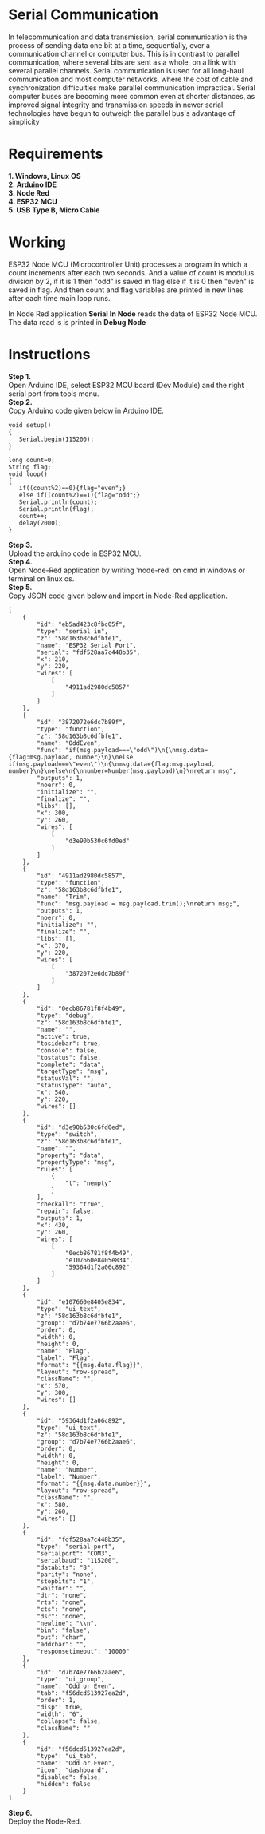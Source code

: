 # Serial Communication

In telecommunication and data transmission, serial communication is the process of sending data one bit at a time, sequentially, over a communication channel or computer bus. This is in contrast to parallel communication, where several bits are sent as a whole, on a link with several parallel channels. Serial communication is used for all long-haul communication and most computer networks, where the cost of cable and synchronization difficulties make parallel communication impractical. Serial computer buses are becoming more common even at shorter distances, as improved signal integrity and transmission speeds in newer serial technologies have begun to outweigh the parallel bus's advantage of simplicity </div>

# Requirements

**1. Windows, Linux OS** </br>
**2. Arduino IDE** </br>
**3. Node Red** </br>
**4. ESP32 MCU** </br>
**5. USB Type B, Micro Cable** </br>

# Working

ESP32 Node MCU (Microcontroller Unit) processes a program in which a count increments after each two seconds. And a value of count is modulus division by 2, if it is 1 then "odd" is saved in flag else if it is 0 then "even" is saved in flag. And then count and flag variables are printed in new lines after each time main loop runs.

In Node Red application **Serial In Node** reads the data of ESP32 Node MCU. The data read is is printed in **Debug Node** 

# Instructions

**Step 1.** </br>
Open Arduino IDE, select ESP32 MCU board (Dev Module) and the right serial port from tools menu. </br>
**Step 2.** </br>
Copy Arduino code given below in Arduino IDE. </br>
```
void setup() 
{
   Serial.begin(115200);
}

long count=0;
String flag;
void loop() 
{
   if((count%2)==0){flag="even";}
   else if((count%2)==1){flag="odd";}
   Serial.println(count);
   Serial.println(flag);
   count++;
   delay(2000);
}
```
**Step 3.** </br>
Upload the arduino code in ESP32 MCU. </br>
**Step 4.** </br>
Open Node-Red application by writing 'node-red' on cmd in windows or terminal on linux os. </br>
**Step 5.** </br>
Copy JSON code given below and import in Node-Red application. </br>
```
[
    {
        "id": "eb5ad423c8fbc05f",
        "type": "serial in",
        "z": "58d163b8c6dfbfe1",
        "name": "ESP32 Serial Port",
        "serial": "fdf528aa7c448b35",
        "x": 210,
        "y": 220,
        "wires": [
            [
                "4911ad2980dc5857"
            ]
        ]
    },
    {
        "id": "3872072e6dc7b89f",
        "type": "function",
        "z": "58d163b8c6dfbfe1",
        "name": "OddEven",
        "func": "if(msg.payload===\"odd\")\n{\nmsg.data={flag:msg.payload, number}\n}\nelse if(msg.payload===\"even\")\n{\nmsg.data={flag:msg.payload, number}\n}\nelse\n{\nnumber=Number(msg.payload)\n}\nreturn msg",
        "outputs": 1,
        "noerr": 0,
        "initialize": "",
        "finalize": "",
        "libs": [],
        "x": 300,
        "y": 260,
        "wires": [
            [
                "d3e90b530c6fd0ed"
            ]
        ]
    },
    {
        "id": "4911ad2980dc5857",
        "type": "function",
        "z": "58d163b8c6dfbfe1",
        "name": "Trim",
        "func": "msg.payload = msg.payload.trim();\nreturn msg;",
        "outputs": 1,
        "noerr": 0,
        "initialize": "",
        "finalize": "",
        "libs": [],
        "x": 370,
        "y": 220,
        "wires": [
            [
                "3872072e6dc7b89f"
            ]
        ]
    },
    {
        "id": "0ecb86781f8f4b49",
        "type": "debug",
        "z": "58d163b8c6dfbfe1",
        "name": "",
        "active": true,
        "tosidebar": true,
        "console": false,
        "tostatus": false,
        "complete": "data",
        "targetType": "msg",
        "statusVal": "",
        "statusType": "auto",
        "x": 540,
        "y": 220,
        "wires": []
    },
    {
        "id": "d3e90b530c6fd0ed",
        "type": "switch",
        "z": "58d163b8c6dfbfe1",
        "name": "",
        "property": "data",
        "propertyType": "msg",
        "rules": [
            {
                "t": "nempty"
            }
        ],
        "checkall": "true",
        "repair": false,
        "outputs": 1,
        "x": 430,
        "y": 260,
        "wires": [
            [
                "0ecb86781f8f4b49",
                "e107660e8405e834",
                "59364d1f2a06c892"
            ]
        ]
    },
    {
        "id": "e107660e8405e834",
        "type": "ui_text",
        "z": "58d163b8c6dfbfe1",
        "group": "d7b74e7766b2aae6",
        "order": 0,
        "width": 0,
        "height": 0,
        "name": "Flag",
        "label": "Flag",
        "format": "{{msg.data.flag}}",
        "layout": "row-spread",
        "className": "",
        "x": 570,
        "y": 300,
        "wires": []
    },
    {
        "id": "59364d1f2a06c892",
        "type": "ui_text",
        "z": "58d163b8c6dfbfe1",
        "group": "d7b74e7766b2aae6",
        "order": 0,
        "width": 0,
        "height": 0,
        "name": "Number",
        "label": "Number",
        "format": "{{msg.data.number}}",
        "layout": "row-spread",
        "className": "",
        "x": 580,
        "y": 260,
        "wires": []
    },
    {
        "id": "fdf528aa7c448b35",
        "type": "serial-port",
        "serialport": "COM3",
        "serialbaud": "115200",
        "databits": "8",
        "parity": "none",
        "stopbits": "1",
        "waitfor": "",
        "dtr": "none",
        "rts": "none",
        "cts": "none",
        "dsr": "none",
        "newline": "\\n",
        "bin": "false",
        "out": "char",
        "addchar": "",
        "responsetimeout": "10000"
    },
    {
        "id": "d7b74e7766b2aae6",
        "type": "ui_group",
        "name": "Odd or Even",
        "tab": "f56dcd513927ea2d",
        "order": 1,
        "disp": true,
        "width": "6",
        "collapse": false,
        "className": ""
    },
    {
        "id": "f56dcd513927ea2d",
        "type": "ui_tab",
        "name": "Odd or Even",
        "icon": "dashboard",
        "disabled": false,
        "hidden": false
    }
]
```
**Step 6.** </br>
Deploy the Node-Red.
